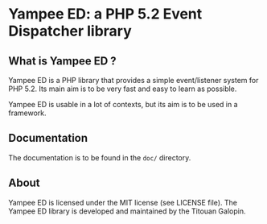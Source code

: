 Yampee ED: a PHP 5.2 Event Dispatcher library
=================================================

What is Yampee ED ?
---------------------

Yampee ED is a PHP library that provides a simple event/listener system for PHP 5.2.
Its main aim is to be very fast and easy to learn as possible.

Yampee ED is usable in a lot of contexts, but its aim is to be used in a framework.

Documentation
-------------

The documentation is to be found in the `doc/` directory.

About
-------

Yampee ED is licensed under the MIT license (see LICENSE file).
The Yampee ED library is developed and maintained by the Titouan Galopin.
